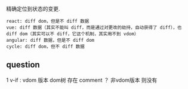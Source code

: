 

精确定位到状态的变更.

```
react: diff dom，但是不 diff 数据
vue: diff 数据（其实不能叫 diff，而是通过对更改的劫持，自动获得了 diff），也 diff dom（其实可以不 diff，它这个机制，其实用不到 vdom）
angular: diff 数据，但是不 diff dom
cycle: diff dom，但不 diff 数据

```


## question



1 v-if : vdom 版本 dom树 存在 comment ？ 非vdom版本 则没有